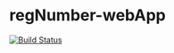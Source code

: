 # regNumber-webApp

[![Build Status](https://travis-ci.org/chuma1409/regNumber-webApp.svg?branch=main)](https://travis-ci.org/chuma1409/regNumber-webApp)
